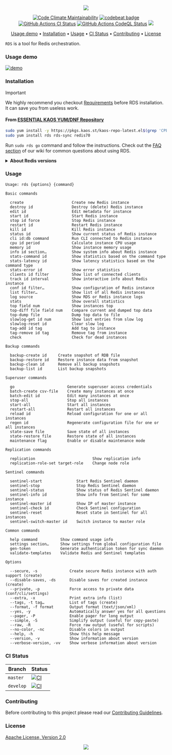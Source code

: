 <p align="center"><a href="#readme"><img src="https://gh.kaos.st/rds.svg"/></a></p>

<p align="center">
  <a href="https://kaos.sh/l/rds"><img src="https://kaos.sh/l/b1568323e77e3a605a24.svg" alt="Code Climate Maintainability" /></a>
  <a href="https://kaos.sh/b/rds"><img src="https://kaos.sh/b/b9119bdd-79a1-46e8-8f31-238843410ad8.svg" alt="codebeat badge" /></a>
  <a href="https://kaos.sh/w/rds/ci"><img src="https://kaos.sh/w/rds/ci.svg" alt="GitHub Actions CI Status" /></a>
  <a href="https://kaos.sh/w/rds/codeql"><img src="https://kaos.sh/w/rds/codeql.svg" alt="GitHub Actions CodeQL Status" /></a>
  <a href="#license"><img src="https://gh.kaos.st/apache2.svg"></a>
</p>

<p align="center"><a href="#usage-demo">Usage demo</a> • <a href="#installation">Installation</a> • <a href="#usage">Usage</a> • <a href="#ci-status">CI Status</a> • <a href="#contributing">Contributing</a> • <a href="#license">License</a></p>

`RDS` is a tool for Redis orchestration.

### Usage demo

[![demo](https://gh.kaos.st/rds-100a.gif)](#usage-demo)

### Installation

> [!IMPORTANT]
> We highly recommend you checkout [Requirements](https://github.com/essentialkaos/rds/wiki/Requirements) before RDS installation. It can save you from useless work.

#### From [ESSENTIAL KAOS YUM/DNF Repository](https://pkgs.kaos.st)

```bash
sudo yum install -y https://pkgs.kaos.st/kaos-repo-latest.el$(grep 'CPE_NAME' /etc/os-release | tr -d '"' | cut -d':' -f5).noarch.rpm
sudo yum install rds rds-sync redis70
```

Run `sudo rds go` command and follow the instructions. Check out the [FAQ section](https://kaos.sh/rds/w/FAQ) of our wiki for common questions about using RDS.

<details><summary><b>About Redis versions</b></summary><p>

RDS supports the next versions of Redis and Sentinel:

* `6.0.x`
* `6.2.x`
* `7.0.x` **← ʀᴇᴄᴏᴍᴍᴇɴᴅᴇᴅ**
* `7.2.x`

RDS packages do not have Redis as a dependency, so you can install it from any source (_package, sources, prebuilt binaries…_).

[ESSENTIAL KAOS YUM/DNF Repository](https://pkgs.kaos.st) provides pinned (_pinned to a specific version, for example, 7.0.x_) and unpinned versions of the Redis package:

* `redis`
* `redis60`
* `redis62`
* `redis70` **← ʀᴇᴄᴏᴍᴍᴇɴᴅᴇᴅ**
* `redis72`

</p></details>

### Usage

```
Usage: rds {options} {command}

Basic commands

  create                     Create new Redis instance
  destroy id                 Destroy (delete) Redis instance
  edit id                    Edit metadata for instance
  start id                   Start Redis instance
  stop id force              Stop Redis instance
  restart id                 Restart Redis instance
  kill id                    Kill Redis instance
  status id                  Show current status of Redis instance
  cli id:db command          Run CLI connected to Redis instance
  cpu id period              Calculate instance CPU usage
  memory id                  Show instance memory usage
  info id section…           Show system info about Redis instance
  stats-command id           Show statistics based on the command type
  stats-latency id           Show latency statistics based on the command type
  stats-error id             Show error statistics
  clients id filter          Show list of connected clients
  track id interval          Show interactive info about Redis instance
  conf id filter…            Show configuration of Redis instance
  list filter…               Show list of all Redis instances
  log source                 Show RDS or Redis instance logs
  stats                      Show overall statistics
  top field num              Show instances top
  top-diff file field num    Compare current and dumped top data
  top-dump file              Dump top data to file
  slowlog-get id num         Show last entries from slow log
  slowlog-reset id           Clear slow log
  tag-add id tag             Add tag to instance
  tag-remove id tag          Remove tag from instance
  check                      Check for dead instances

Backup commands

  backup-create id     Create snapshot of RDB file
  backup-restore id    Restore instance data from snapshot
  backup-clean id      Remove all backup snapshots
  backup-list id       List backup snapshots

Superuser commands

  go                       Generate superuser access credentials
  batch-create csv-file    Create many instances at once
  batch-edit id            Edit many instances at once
  stop-all                 Stop all instances
  start-all                Start all instances
  restart-all              Restart all instances
  reload id                Reload configuration for one or all instances
  regen id                 Regenerate configuration file for one or all instances
  state-save file          Save state of all instances
  state-restore file       Restore state of all instances
  maintenance flag         Enable or disable maintenance mode

Replication commands

  replication                         Show replication info
  replication-role-set target-role    Change node role

Sentinel commands

  sentinel-start               Start Redis Sentinel daemon
  sentinel-stop                Stop Redis Sentinel daemon
  sentinel-status              Show status of Redis Sentinel daemon
  sentinel-info id             Show info from Sentinel for some instance
  sentinel-master id           Show IP of master instance
  sentinel-check id            Check Sentinel configuration
  sentinel-reset               Reset state in Sentinel for all instances
  sentinel-switch-master id    Switch instance to master role

Common commands

  help command          Show command usage info
  settings section…     Show settings from global configuration file
  gen-token             Generate authentication token for sync daemon
  validate-templates    Validate Redis and Sentinel templates

Options

  --secure, -s              Create secure Redis instance with auth support (create)
  --disable-saves, -ds      Disable saves for created instance (create)
  --private, -p             Force access to private data (conf/cli/settings)
  --extra, -x               Print extra info (list)
  --tags, -t tag…           List of tags (create)
  --format, -f format       Output format (text/json/xml)
  --yes, -y                 Automatically answer yes for all questions
  --pager, -P               Enable pager for long output
  --simple, -S              Simplify output (useful for copy-paste)
  --raw, -R                 Force raw output (useful for scripts)
  --no-color, -nc           Disable colors in output
  --help, -h                Show this help message
  --version, -v             Show information about version
  --verbose-version, -vv    Show verbose information about version
```

### CI Status

| Branch | Status |
|--------|--------|
| `master` | [![CI](https://kaos.sh/w/rds/ci.svg?branch=master)](https://kaos.sh/w/rds/ci?query=branch:master) |
| `develop` | [![CI](https://kaos.sh/w/rds/ci.svg?branch=develop)](https://kaos.sh/w/rds/ci?query=branch:develop) |

### Contributing

Before contributing to this project please read our [Contributing Guidelines](https://github.com/essentialkaos/contributing-guidelines#contributing-guidelines).

### License

[Apache License, Version 2.0](https://www.apache.org/licenses/LICENSE-2.0)

<p align="center"><a href="https://essentialkaos.com"><img src="https://gh.kaos.st/ekgh.svg"/></a></p>
